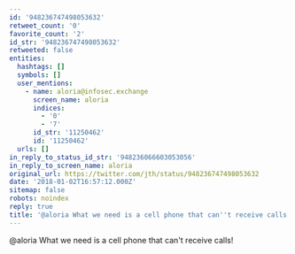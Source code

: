 ```yaml
---
id: '948236747498053632'
retweet_count: '0'
favorite_count: '2'
id_str: '948236747498053632'
retweeted: false
entities:
  hashtags: []
  symbols: []
  user_mentions:
    - name: aloria@infosec.exchange
      screen_name: aloria
      indices:
        - '0'
        - '7'
      id_str: '11250462'
      id: '11250462'
  urls: []
in_reply_to_status_id_str: '948236066603053056'
in_reply_to_screen_name: aloria
original_url: https://twitter.com/jth/status/948236747498053632
date: '2018-01-02T16:57:12.000Z'
sitemap: false
robots: noindex
reply: true
title: '@aloria What we need is a cell phone that can''t receive calls!'
---
```


@aloria What we need is a cell phone that can't receive calls!